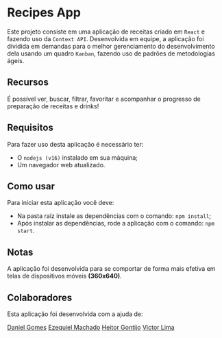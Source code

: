 # Recipes App

Este projeto consiste em uma aplicação de receitas criado em `React` e fazendo uso da `Context API`. Desenvolvida em equipe, a aplicação foi dividida em demandas para o melhor gerenciamento do desenvolvimento dela usando um quadro `Kanban`, fazendo uso de padrões de metodologias ágeis.

## Recursos

É possível ver, buscar, filtrar, favoritar e acompanhar o progresso de preparação de receitas e drinks!

## Requisitos

Para fazer uso desta aplicação é necessário ter:

- O `nodejs (v16)` instalado em sua máquina;
- Um navegador web atualizado.

## Como usar

Para iniciar esta aplicação você deve:

- Na pasta raiz instale as dependências com o comando: `npm install`;
- Após instalar as dependências, rode a aplicação com o comando: `npm start`.

## Notas

A aplicação foi desenvolvida para se comportar de forma mais efetiva em telas de dispositivos móveis **(360x640)**.

## Colaboradores

Esta aplicação foi desenvolvida com a ajuda de:

[Daniel Gomes](https://github.com/DanielGomesTB)
[Ezequiel Machado](https://github.com/EzequielLM)
[Heitor Gontijo](https://github.com/heitorgontijo)
[Victor Lima](https://github.com/victorlgarcia)
